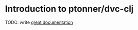 # Introduction to ptonner/dvc-clj

TODO: write [great documentation](http://jacobian.org/writing/what-to-write/)
